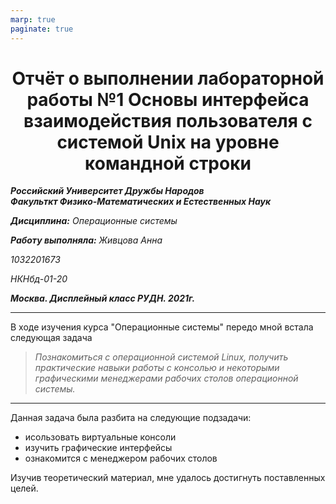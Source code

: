 ```yaml
---
marp: true
paginate: true
---
```

<style>
 h1 {text-align:center; colour: Blue}
 </style>
# Отчёт о выполнении лабораторной работы №1 Основы интерфейса взаимодействия пользователя с системой Unix на уровне командной строки
***Российский Университет Дружбы Народов***  
***Факульткт Физико-Математических и Естественных Наук***  

 ***Дисциплина:*** *Операционные системы*  
 
 ***Работу выполняла:*** *Живцова Анна*  
 
 *1032201673*  
 
 *НКНбд-01-20*  
 
 ***Москва. Дисплейный класс РУДН. 2021г.***  
 
 ---

 В ходе изучения курса "Операционные системы" передо мной встала следующая задача
 > *Познакомиться с операционной системой Linux, получить  практические навыки работы с консолью и некоторыми графическими менеджерами рабочих столов операционной
> системы.*
 
 ---
 Данная задача была разбита на следующие подзадачи:
- исользовать виртуальные консоли
- изучить графические интерфейсы
- ознакомится с менеджером рабочих столов

 Изучив теоретический материал, мне удалось достигнуть поставленных целей.
